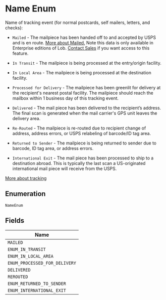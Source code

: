 
# Name Enum

Name of tracking event (for normal postcards, self mailers, letters, and checks):

* `Mailed` - The mailpiece has been handed off to and accepted by USPS
  and is en route. <a href="https://help.lob.com/print-and-mail/getting-data-and-results/tracking-your-mail#mailed-tracking-events-4" target="_blank">More about
  Mailed.</a>
  Note this data is only available in Enterprise editions of
  Lob. <a href="https://lob.com/support/contact#contact" target="_blank">Contact Sales</a> if
  you want access to this feature.

* `In Transit` - The mailpiece is being processed at the entry/origin facility.

* `In Local Area` - The mailpiece is being processed at the destination facility.

* `Processed for Delivery` - The mailpiece has been greenlit for
  delivery at the recipient's nearest postal facility. The mailpiece
  should reach the mailbox within 1 business day of this tracking
  event.

* `Delivered` - The mail piece has been delivered to
  the recipient’s address. The final scan is generated when the mail
  carrier's GPS unit leaves the delivery area.

* `Re-Routed` - The mailpiece is re-routed due to recipient change of
  address, address errors, or USPS relabeling of barcode/ID tag
  area.

* `Returned to Sender` - The mailpiece is being returned to sender due
  to barcode, ID tag area, or address errors.

* `International Exit` - The mail piece has been processed to
  ship to a destination abroad. This is typically the last
  scan a US-originated international mail piece will receive
  from the USPS.

<a href="https://help.lob.com/print-and-mail/getting-data-and-results/tracking-your-mail#mailed-tracking-events-4" target="_blank">More about tracking</a>

## Enumeration

`NameEnum`

## Fields

| Name |
|  --- |
| `MAILED` |
| `ENUM_IN_TRANSIT` |
| `ENUM_IN_LOCAL_AREA` |
| `ENUM_PROCESSED_FOR_DELIVERY` |
| `DELIVERED` |
| `REROUTED` |
| `ENUM_RETURNED_TO_SENDER` |
| `ENUM_INTERNATIONAL_EXIT` |

